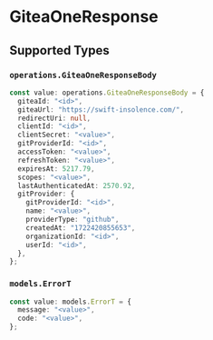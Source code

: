 # GiteaOneResponse


## Supported Types

### `operations.GiteaOneResponseBody`

```typescript
const value: operations.GiteaOneResponseBody = {
  giteaId: "<id>",
  giteaUrl: "https://swift-insolence.com/",
  redirectUri: null,
  clientId: "<id>",
  clientSecret: "<value>",
  gitProviderId: "<id>",
  accessToken: "<value>",
  refreshToken: "<value>",
  expiresAt: 5217.79,
  scopes: "<value>",
  lastAuthenticatedAt: 2570.92,
  gitProvider: {
    gitProviderId: "<id>",
    name: "<value>",
    providerType: "github",
    createdAt: "1722420855653",
    organizationId: "<id>",
    userId: "<id>",
  },
};
```

### `models.ErrorT`

```typescript
const value: models.ErrorT = {
  message: "<value>",
  code: "<value>",
};
```

